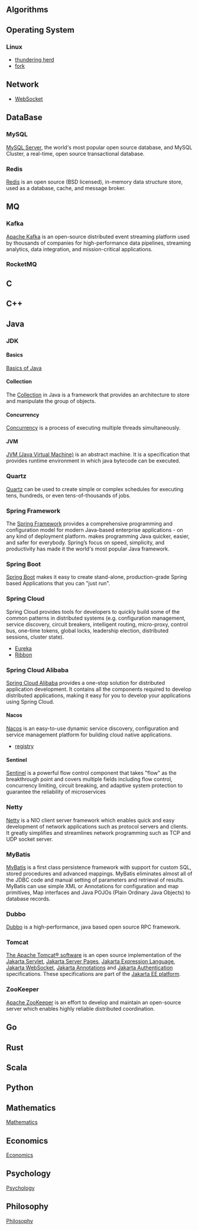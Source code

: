 
## Algorithms

## Operating System

### Linux
- [thundering herd](/docs/CS/OS/Linux/thundering_herd.md)
- [fork](/docs/CS/OS/Linux/fork.md)

## Network

- [WebSocket](/docs/CS/CN/WebSocket.md)

## DataBase

### MySQL
[MySQL Server](/docs/CS/DB/MySQL/MySQL.md), the world's most popular open source database, and MySQL Cluster, a real-time, open source transactional database.

### Redis
[Redis](/docs/CS/DB/Redis/Redis.md) is an open source (BSD licensed), in-memory data structure store, used as a database, cache, and message broker.


## MQ

### Kafka
[Apache Kafka](/docs/CS/MQ/Kafka/Kafka.md) is an open-source distributed event streaming platform used by thousands of companies for high-performance data pipelines, streaming analytics, data integration, and mission-critical applications.

### RocketMQ


## C

## C++

## Java
### JDK

#### Basics
[Basics of Java](/docs/CS/Java/JDK/Basic/Basic.md)
                

#### Collection
The [Collection](/docs/CS/Java/JDK/Collection/Collection.md) in Java is a framework that provides an architecture to store and manipulate the group of objects.

#### Concurrency
[Concurrency](/docs/CS/Java/JDK/Concurrency/Concurrency.md)  is a process of executing multiple threads simultaneously.


#### JVM
[JVM (Java Virtual Machine)](/docs/CS/Java/JDK/JVM/JVM.md) is an abstract machine. It is a specification that provides runtime environment in which java bytecode can be executed.

### Quartz
[Quartz](/docs/CS/Java/Quartz/Quartz.md) can be used to create simple or complex schedules for executing tens, hundreds, or even tens-of-thousands of jobs.


### Spring Framework
The [Spring Framework](/docs/CS/Java/Spring/Spring.md) provides a comprehensive programming and configuration model for modern Java-based enterprise applications - on any kind of deployment platform.
 makes programming Java quicker, easier, and safer for everybody. Spring’s focus on speed, simplicity, and productivity has made it the world's most popular Java framework.


### Spring Boot
[Spring Boot](/docs/CS/Java/Spring_Boot/Spring_Boot.md) makes it easy to create stand-alone, production-grade Spring based Applications that you can "just run".


### Spring Cloud
Spring Cloud provides tools for developers to quickly build some of the common patterns in distributed systems (e.g. configuration management, service discovery, circuit breakers, intelligent routing, micro-proxy, control bus, one-time tokens, global locks, leadership election, distributed sessions, cluster state).
- [Eureka](/docs/CS/Java/Spring_Cloud/Eureka.md)
- [Ribbon](/docs/CS/Java/Spring_Cloud/Ribbon.md)

### Spring Cloud Alibaba
[Spring Cloud Alibaba](/docs/CS/Java/Spring_Cloud_Alibaba/Spring_Cloud_Alibaba.md) provides a one-stop solution for distributed application development. It contains all the components required to develop distributed applications, making it easy for you to develop your applications using Spring Cloud.

#### Nacos
[Nacos](/docs/CS/Java/Spring_Cloud_Alibaba/nacos/Nacos.md) is an easy-to-use dynamic service discovery, configuration and service management platform for building cloud native applications.

- [registry](/docs/CS/Java/Spring_Cloud_Alibaba/nacos/registry.md)

#### Sentinel
[Sentinel](/docs/CS/Java/Spring_Cloud_Alibaba/Sentinel/Sentinel.md) is a powerful flow control component that takes "flow" as the breakthrough point and covers multiple fields including flow control, concurrency limiting, circuit breaking, and adaptive system protection to guarantee the reliability of microservices

### Netty
[Netty](/docs/CS/Java/Netty/Netty.md) is a NIO client server framework which enables quick and easy development of network applications such as protocol servers and clients. It greatly simplifies and streamlines network programming such as TCP and UDP socket server.


### MyBatis

[MyBatis](/docs/CS/Java/MyBatis/MyBatis.md) is a first class persistence framework with support for custom SQL, stored procedures and advanced mappings. MyBatis eliminates almost all of the JDBC code and manual setting of parameters and retrieval of results. MyBatis can use simple XML or Annotations for configuration and map primitives, Map interfaces and Java POJOs (Plain Ordinary Java Objects) to database records.



### Dubbo
[Dubbo](/docs/CS/Java/Dubbo/Dubbo.md) is a high-performance, java based open source RPC framework.


### Tomcat

[The Apache Tomcat® software](/docs/CS/Java/Tomcat/Tomcat.md) is an open source implementation of the [Jakarta Servlet](https://projects.eclipse.org/projects/ee4j.servlet), [Jakarta Server Pages](https://projects.eclipse.org/projects/ee4j.jsp), [Jakarta Expression Language](https://projects.eclipse.org/projects/ee4j.el), [Jakarta WebSocket](https://projects.eclipse.org/projects/ee4j.websocket), [Jakarta Annotations](https://projects.eclipse.org/projects/ee4j.ca) and [Jakarta Authentication](https://projects.eclipse.org/projects/ee4j.authentication) specifications. These specifications are part of the [Jakarta EE platform](https://projects.eclipse.org/projects/ee4j.jakartaee-platform).

### ZooKeeper
[Apache ZooKeeper](/docs/CS/Java/Zookeeper/Zookeeper.md) is an effort to develop and maintain an open-source server which enables highly reliable distributed coordination.

## Go

## Rust

## Scala

## Python




## Mathematics
[Mathematics](/docs/Mathematics/Mathematics.md)

## Economics
[Economics](/docs/Economics/经济学导论.md)

## Psychology
[Psychology](/docs/Psychology/Psychology.md)

## Philosophy
[Philosophy](/docs/Philosophy/Philosophy.md)